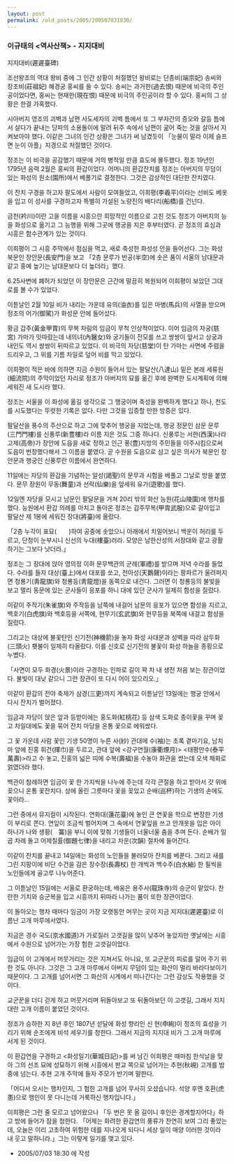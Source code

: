 ```yaml
---
layout: post
permalink: /old_posts/2005/200507031830/
---
```


### 이규태의 &lt;역사산책&gt; - 지지대비

지지대비(遲遲臺碑)
 

   조선왕조의 역대 왕비 중에 그 인간 상황이 처절했던 왕비로는 단종비(端宗妃) 송씨와 장조비(莊祖妃) 혜경궁 홍씨를 들 수 있다. 송씨는 과거한(過去恨) 때문에 비극의 주인공이었다면, 홍씨는 현재한(現在恨) 때문에 비극의 주인공이라 할 수 있다. 홍씨의 그 상황은 한결 가혹했다.

   시아버지 영조의 괴벽과 남편 사도세자의 괴벽 틈에서 또 그 부자간의 증오와 갈등 틈에서 살다가 끝내는 당파의 소용돌이에 말려 뒤주 속에서 남편이 굶어 죽는 것을 살아서 지켜보아야 했다. 이같은 그녀의 인간 상황은 그녀가 써 남겼듯이 「눈물이 말라 이제 슬프면 눈이 아플」지경으로 처절했던 것이다.

   정조는 이 비극을 공감했기 때문에 거의 병적일 만큼 효도에 몰두했다. 정조 19년인 1795년 음력 2월은 홍씨의 환갑이었다. 어머니의 환갑잔치를 정조는 아버지의 무덤이 있는 화성의 원소(園所)에서 베풀기로 결정한다. 그것은 감상적인 대단한 잔치였다.

   이 잔치 구경을 하고자 팔도에서 사람이 모여들었고, 이희평(李羲平)이라는 선비도 베옷을 입고 이 성사를 구경하고자 특별히 가설된 노량진의 배다리(船橋)를 건넌다.

   금천(衿川)이란 고을 이름을 시흥으란 희망적인 이름으로 고친 것도 정조가 아버지의 능을 화성으로 옮기고 그 능행을 위해 그곳에 행궁을 지은 후부터였다. 곧 정조의 효심과 시흥은 함수관계가 있는 것이다.

   이희평이 그 시흥 주막에서 점심을 먹고, 새로 축성한 화성성 안을 들어선다. 그는 화성 북문인 장안문(長安門)을 보고 「2층 문루가 반공(半空)에 솟은 품이 서울의 남대문과 같고 홍예 높기는 남대문보다 더 높더라」했다.

   6.25사변에 폐허가 되었던 이 장안문은 근간에 말끔히 복원되어 이희평이 보았던 그대로를 볼 수가 있었다.

   이튿날인 2월 10일 비가 내리는 가운데 유의(油衣)를 입은 마병(馬兵)의 사열을 받으며 정조의 어가(御駕)가 화성문 안에 들어섰다.

   황금 갑주(黃金甲胄)의 무복 차림의 임금이 무척 인상적이었다. 이어 임금의 자궁(慈宮) 가마가 잇따랐는데 내의녀(內醫女)와 궁기들이 전모를 쓰고 쌍쌍이 앞서고 상궁과 내인도 역시 쌍쌍이 뒤따르고 있었다. 이 비극의 자당(慈堂)이 탄 가마는 사면에 주렴을 드리우고, 그 위를 기름 차일로 덮어 비를 막고 있었다.

   이희평이 적은 바에 의하면 지금 수원이 들어서 있는 팔달산(八達山) 밑은 본래 세류원(細流院)의 주막이었던 자리로 정조가 아버지의 묘를 옮긴 후에 완벽한 도시계획에 의해 세워진 새 도시라 했다.

   정조는 서울을 이 화성에 옮길 생각으로 그 행궁이며 축성을 완벽하게 했다고 하나, 천도를 시도했다는 뚜렷한 기록은 없다. 다만 그것을 입증할 만한 방증은 있다.

   팔달산을 풍수의 주산으로 하고 그에 맞추어 행궁을 지었는데, 행궁 정문인 삼문 문루(三門門樓)를 신풍루(新豊樓)라 이름 지은 것도 그중 하나다. 신풍루는 서한(西漢)나라 고제(高帝)가 장안에 도읍을 새로 정하고 인근 풍(豊)지방의 주민들을 이주시킴으로써 도읍이 번창했다해서 그 이름을 붙였다. 곧 수원을 도읍으로 삼고 싶은 의사가 북문인 장안문과 행궁인 신풍루란 이름에서 완연하다.

   11일에는 자당의 환갑을 기념하는 알성(謁聖)의 문무과 시험을 베풀고 그날로 방을 붙였다. 문무 장원이 무동(舞童)과 선락(仙樂)을 앞세워 유가(遊歌)를 했다.

   12일엔 자당을 모시고 남문인 팔달문을 거쳐 20리 밖의 화산 능원(花山陵園)에 행차를 했다. 능원에서 환갑 의례를 마치고 돌아온 정조는 갑주무복(甲胄武服)으로 갈아입고 팔달산 제 1봉에 세워진 장대(將臺)에 올랐다.

   「2층 누각이 표묘(　　)하여 공중에 솟았으니 아래에서 치밀어보니 백운이 허리를 두르고, 단청이 눈부시니 신선의 누대(樓臺)러라. 모양은 남한산성의 서장대와 같고 광활하기는 그보다 낫더라.」

   정조는 그 장대에 앉아 영의정 이하 문무백관의 군례(軍禮)를 받으며 저녁 수라를 들었다. 수라를 들자 대상(臺上)에서 대포를 쏘고, 천아성(天鵝聲)이라는 팡파르가 울려퍼지면 청룡기(靑龍旗)와 청룡등(靑龍燈)을 동쪽으로 내건다. 그러면 이 청룡등의 불빛을 보고 멀리 동문에 있는 군사들이 응포를 하니 대에 있던 군사가 일제히 함성을 질렀다.

   이같이 주작기(朱雀旗)와 주작등을 남쪽에 내걸어 남문의 응포가 있으면 함성을 지르고, 백호기(白虎旗)와 백호등을 서쪽에, 현무기(玄武旗)와 현무등을 북쪽에 내걸고 함성을 질렀다.

   그리고는 대상에 불꽃탄인 신기전(神機箭)을 놓자 화성 사대문과 성벽을 따라 삼두화(三頭火) 횃불이 일제히 타올랐다. 이를 신호로 신기전의 불꽃이 화성 하늘을 종횡으로 누볐다.

   「사면이 모두 화경(火景)이라 구경하는 인파로 길이 꽉 차 내 생전 처음 보는 장관이었다. 불빛이 대낮 같으니 그런 장관이 또 다시 어이 있으리오.」

   이같이 환갑의 전야 축제가 삼경(三更)까지 계속되고 이튿날인 13일에는 행궁 안에서 다시 잔치가 벌어졌다.

   임금과 자당이 앉은 앞과 등받이에는 홍도화(紅桃花) 등 삼색 도화로 종이꽃을 꾸며 꽂고 차일대에도 꽃을 묶어 잔치 마당을 온통 꽃으로 에워쌌다.

   그 꽃 가운데 사람 꽃인 기생 50명이 누른 사(紗) 관대에 수(袖)는 초록 곁마기요, 남치마 앞에 진홍 휘건(揮巾)을 두르고, 관대 앞에 <강구연월(康衢煙月)> <태평만수(泰平萬壽)>라고 수 놓고, 진홍의 넓은 띠에 수복(壽福)을 수놓아 화관을 썼는데 오색 채화로 얽였더라 했다.

   백관이 참례하면 임금이 꽃 한 가지씩을 나누에 주는데 각각 큰절을 하고 받아서 갓 위에 꽂으니 온통 꽃잔치다. 상에 올린 그릇마다 꽃을 꽂았고 순배(巡杯)하는 기생의 손에도 꽃이라...

   그런 중에서 뮤지컬이 시작된다. 연화대(蓮花臺)에 놓인 큰 연꽃을 학으로 변장한 기생이 부리로 쫀다. 연잎이 조금씩 벌어지며 그 속에서 연꽃잎을 쓰고 안개옷을 입은 아이 하나가 나와 생황(　簧)을 부니 이에 맞춰 기생들이 너울너울 춤을 추며 돈다. 순배가 일곱 차례 돌고 어제칠률(御題七律)을 내리고 차운(次韻) 절차에 들어간다.

   이같이 잔치를 끝내고 14일에는 화성의 노인들을 불러모아 잔치를 베푼다. 그리고 새를 그린 지팡이에 비단 수건을 감은 장수장(長壽杖) 한 개씩과 백수주(白水紬) 한 필씩을 노인들에게 골고루 나누어준다.

   그 이튿날인 15일에는 서울로 환궁하는데, 배웅은 용주사(龍珠寺)의 승군이 맡았다. 찬란한 기치와 승군복을 입고 시흥까지 뒤따라 나가는 품이 또한 장관이었다.

   이 돌아오는 행차 때마다 임금이 가장 오랫동안 머무는 곳이 지금 지지대(遲遲臺)로 이름난 고개 마루에서였다.

   지금은 경수 국도(京水國道)가 가로질러 고갯길을 많이 낮추어 놓았지만 옛날에는 시흥에서 수원으로 넘어가는 가장 험한 고갯길이었다.

   임금이 이 고개에서 머뭇거리는 것은 지쳐서도 아니요, 또 교군꾼의 피로를 덜어 주기 위한 것도 아니다. 그것은 그 고개 마루에서 아버지 무덤이 있는 화산이 멀리 바라다보이기 때문이다. 그 고개를 넘어서면 그 화산의 시계에서 떠나간다는 그런 감상도 작용했을 것이다.

   교군꾼을 더디 걷게 하고 머뭇거리며 뒤돌아보고 또 뒤돌아보던 이 고갯길, 그래서 지지대란 고개 이름이 붙었던 것이다.

   정조가 승하한 지 8년 후인 1807년 섣달에 화성 향리인 신 현(申絢)이 정조의 효성을 기리기 위해 순조에게 비석 세우기를 청한다. 그래서 지금의 지지대 비가 그 고개 마루에 서게 된 것이다.

   이 환갑연을 구경하고 <화성일기(華城日記)>를 써 남긴 이희평은 때마침 한식날을 맞아 그의 선조 묘에 성묘하기 위해 시흥에서 판교 쪽으로 넘어가는 추현(秋峴) 고개를 밤중에 넘는다. 추현 고개 주막에 들자 주모가 반기며 말한다.

   「어디서 오시는 행차인지, 그 험한 고개를 넘어 무사히 오셨습니다. 석양 후엔 호환(虎患)으로 행인이 못 다니는데 거룩하신 행차입니다.」

   이희평은 그런 줄 모르고 넘어왔으나 「두 번은 못 올 길이니 후인은 경계할지어다」하고 방에 들어가 잠을 청한다. 「어제는 화려한 환갑연의 풍류가 찬연히 보여 그리 좋았는데, 오늘은 이리 고초하여 위험한 데를 지나오게 되다니 세상 일이 매양 이러한 것이라 내 웃고 말하니라.」그는 이렇게 일기를 맺고 있다. 





- 2005/07/03 18:30 에 작성